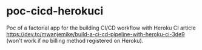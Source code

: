# poc-cicd-herokuci

Poc of a factorial app for the building CI/CD workflow with Heroku CI article https://dev.to/mwanjemike/build-a-ci-cd-pipeline-with-heroku-ci-3de9 (won't work if no billing method registered on Heroku).
